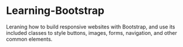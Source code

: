 # Learning-Bootstrap
Leraning how to build responsive websites with Bootstrap, and use its included classes to style buttons, images, forms, navigation, and other common elements.
